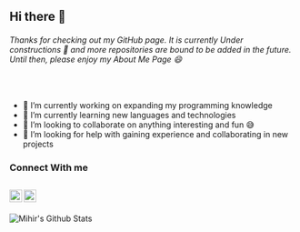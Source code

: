 ## Hi there 👋 ##
###### Thanks for checking out my GitHub page. It is currently Under constructions :construction: and more repositories are bound to be added in the future. Until then, please enjoy my About Me Page :smile:
<br/>

- 🔭 I’m currently working on expanding my programming knowledge
- 🌱 I’m currently learning new languages and technologies
- 👯 I’m looking to collaborate on anything interesting and fun :sweat_smile:
- 🤔 I’m looking for help with gaining experience and collaborating in new projects

### Connect With me 
[<img align="left" alt="Mihir | LinkedIn" width="22px" src="https://cdn.jsdelivr.net/npm/simple-icons@v3/icons/linkedin.svg" />](https://www.linkedin.com/in/mihir1996/)
[<img align="left" alt="Mihir | Instagram" width="22px" src="https://cdn.jsdelivr.net/npm/simple-icons@v3/icons/instagram.svg" />](https://www.instagram.com/moiihir96/)
<br/>
---
<img align="left" alt="Mihir's Github Stats" src="https://github-readme-stats.vercel.app/api?username=mpatel1996&show_icons=true&hide_border=true" />

